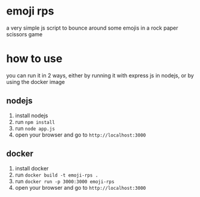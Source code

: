 # emoji rps

a very simple js script to bounce around some emojis in a rock paper scissors game

# how to use

you can run it in 2 ways, either by running it with express js in nodejs, or by using the docker image

## nodejs

1. install nodejs
2. run `npm install`
3. run `node app.js`
4. open your browser and go to `http://localhost:3000`

## docker

1. install docker
2. run `docker build -t emoji-rps .`
3. run `docker run -p 3000:3000 emoji-rps`
4. open your browser and go to `http://localhost:3000`
